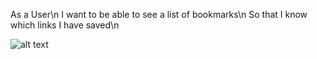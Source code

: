 As a User\n
I want to be able to see a list of bookmarks\n
So that I know which links I have saved\n

![alt text](https://github.com/Luke-Collins/Bookmarks/blob/main/bookmarks_diagram.png)


<!-- 
As a User
I want to be able to add and delete bookmarks
So I can manage my list and change it with ease

As a User
I want to be able to click my bookmarks
So they take me to the page I wanted saved -->

